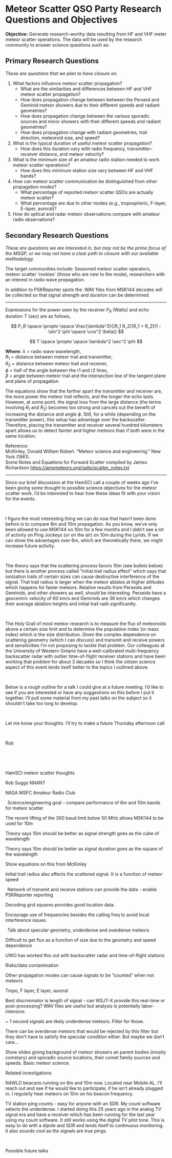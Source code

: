 # Meteor Scatter QSO Party Research Questions and Objectives

**Objective:** Generate research-worthy data resulting from HF and VHF meter meteor scatter operations. The data will be used by the research community to answer science questions such as:

## Primary Research Questions
*These are questions that we plan to have closure on.*
1. What factors influence meteor scatter propagation?
   - What are the similarities and differences between HF and VHF meteor scatter propagation?
   - How does propagation change between between the Perseid and Geminid meteor showers due to their different speeds and radiant geometries?
   - How does propagation change between the various sporadic sources and minor showers with their different speeds and radiant geometries?
   - How does propagation change with radiant geometries, trail direction, meteoroid size, and speed?
2. What is the typical duration of useful meteor scatter propagation?
   - How does this duration vary with radio frequency, transmitter–receiver distance, and meteor velocity?
3. What is the minimum size of an amateur radio station needed to work meteor scatter operations?
   - How does this minimum station size vary between HF and VHF bands?
4. How can meteor scatter communication be distinguished from other propagation modes?
   - What percentage of reported meteor scatter QSOs are actually meteor scatter?
   - What percentage are due to other modes (e.g., tropospheric, F-layer, E-layer, auroral)?
5. How do optical and radar meteor observations compare with amateur radio observations?

## Secondary Research Questions
*These are questions we are interested in, but may not be the prime focus of the MSQP, or we may not have a clear path to closure with our available methodology.*

The target communities include: Seasoned meteor scatter operators, meteor scatter 'rookies' (those who are new to the mode), researchers with an interest in radio wave propagation.

In addition to PSKReporter spots the .WAV files from MSK144 decodes will be collected so that signal strength and duration can be determined.

-----
Expressions for the power seen by the receiver $P_R$ (Watts) and echo duration $T$ (sec) are as follows,

$$ P_R \space \propto \space \frac{\lambda^3}{(R_1 R_2)(R_1 + R_2)(1 - \sin^2 \phi \space \cos^2 \beta)} $$  

$$ T \space \propto \space \lambda^2 \sec^2 \phi $$  

**Where:** 
$\lambda$ = radio wave wavelength,  
$R_1$ = distance between meteor trail and transmitter,  
$R_2$ = distance between meteor trail and receiver,  
$\phi$ = half of the angle between the r1 and r2 lines,  
$\beta$ = angle between meteor trail and the intersection line of the tangent plane and plane of propagation 

The equations show that the farther apart the transmitter and receiver are, the more power the meteor trail reflects, and the longer the echo lasts. However, at some point, the signal loss from the large distance (the terms involving $R_1$ and $R_2$) becomes too strong and cancels out the benefit of increasing the distance and angle $\phi$. Still, for a while (depending on the transmitter power), this setup has advantage over the backscatter. Therefore, placing the transmitter and receiver several hundred kilometers apart allows us to detect fainter and higher meteors than if both were in the same location.

Reference:  
McKinley, Donald William Robert. "Meteor science and engineering." New York (1961).  
Some Notes and Equations for Forward Scatter compiled by James Richardson https://amsmeteors.org/radio/scatter_notes.txt

-----
Since our brief discussion at the HamSCI call a couple of weeks ago I’ve been giving some thought to possible science objectives for the meteor scatter work. I’d be interested to hear how these ideas fit with your vision for the events. 

  

I figure the most interesting thing we can do now that hasn’t been done before is to compare 6m and 10m propagation. As you know, we’ve only been allowed to use MSK144 on 10m for a few months and I didn’t see a lot of activity on Ping Jockeys (or on the air) on 10m during the Lyrids. If we can show the advantages over 6m, which are theoretically there, we might increase future activity. 

  

The theory says that the scattering process favors 10m (see bullets below) but there is another process called “initial trail radius effect” which says that ionization trails of certain sizes can cause destructive interference of the signal. That trail radius is larger when the meteor ablates at higher altitudes which happens for faster meteors. Relative results from Perseids and Geminids, and other showers as well, should be interesting. Perseids have a geocentric velocity of 60 km/s and Geminids are 36 km/s which changes their average ablation heights and initial trail radii significantly. 

  

The Holy Grail of most meteor research is to measure the flux of meteoroids above a certain size limit and to determine the population index (or mass index) which is the size distribution. Given the complex dependence on scattering geometry (which I can discuss) and transmit and receive powers and sensitivities I’m not proposing to tackle that problem. Our colleagues at the University of Western Ontario have a well-calibrated multi-frequency backscatter radar with outlier time-of-flight receiver stations and have been working that problem for about 3 decades so I think the citizen science aspect of this event lends itself better to the topics I outlined above. 

  

Below is a rough outline for a talk I could give at a future meeting. I’d like to see if you are interested or have any suggestions on this before I put it together. I’ll pull some material from my past talks on the subject so it shouldn’t take too long to develop. 

  

Let me know your thoughts. I’ll try to make a future Thursday afternoon call. 

  

Rob 

  

  

HamSCI meteor scatter thoughts 

Rob Suggs NN4NT 

NASA MSFC Amateur Radio Club 

  
Science/engineering goal - compare performance of 6m and 10m bands for meteor scatter 

The recent lifting of the 300 baud limit below 50 MHz allows MSK144 to be used for 10m 

Theory says 10m should be better as signal strength goes as the cube of wavelength 

Theory says 10m should be better as signal duration goes as the square of the wavelength 

Show equations on this from McKinley 

Initial trail radius also affects the scattered signal. It is a function of meteor speed 

  
Network of transmit and receive stations can provide the data - enable PSKReporter reporting 

Decoding grid squares provides good location data. 

Encourage use of frequencies besides the calling freq to avoid local interference issues. 

  
Talk about specular geometry, underdense and overdense meteors 

Difficult to get flux as a function of size due to the geometry and speed dependence 

UWO has worked this out with backscatter radar and time-of-flight stations 


Risks/data contamination 

Other propagation modes can cause signals to be “counted” when not meteors 

Tropo, F layer, E layer, auroral 

Best discriminator is length of signal - can WSJT-X provide this real-time or post-processing? WAV files are useful but analysis is potentially labor-intensive. 

~ 1 second signals are likely underdense meteors. Filter for those.  

There can be overdense meteors that would be rejected by this filter but they don’t have to satisfy the specular condition either. But maybe we don’t care... 


Show slides giving background of meteor showers an parent bodies (mostly cometary) and sporadic source locations, their comet family sources and speeds. Basic meteor science. 


Related investigations 

N4WLO beacons running on 6m and 10m now. Located near Mobile AL. I’ll reach out and see if he would like to participate, if he isn’t already plugged in. I regularly hear meteors on 10m on his beacon frequency. 

TV station ping counts - easy for anyone with an SDR. My count software selects the underdense. I started doing this 25 years ago in the analog TV signal era and have a receiver which has been running for the last year using my count software. It still works using the digital TV pilot tone. This is easy to do with a dipole and SDR and lends itself to continuous monitoring. It also sounds cool as the signals are true pings.  

  

Possible future talks 
